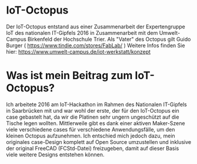 # IoT-Octopus
Der IoT-Octopus entstand aus einer Zusammenarbeit der Expertengruppe IoT des nationalen IT-Gipfels 2016 in Zusammenarbeit mit dem Umwelt-Campus Birkenfeld der Hochschule Trier. Als "Vater" des Octopus gilt Guido Burger ( https://www.tindie.com/stores/FabLab/ )
Weitere Infos finden Sie hier:
https://www.umwelt-campus.de/iot-werkstatt/konzept

# Was ist mein Beitrag zum IoT-Octopus?
Ich arbeitete 2016 am IoT-Hackathon im Rahmen des Nationalen IT-Gipfels in Saarbrücken mit und war wohl der erste, der für den IoT-Octopus ein case gebastelt hat, da wir die Platinen sehr ungern ungeschützt auf die Tische legen wollten. Mittlerweile gibt es dank einer aktiven Maker-Szene viele verschiedene cases für verschiedene Anwendungsfälle, um den kleinen Octopus aufzunehmen.
Ich entschied mich jedoch dazu, mein originales case-Design komplett auf Open Source umzustellen und inklusive der original FreeCAD (FCStd-Datei) freizugeben, damit auf dieser Basis viele weitere Designs entstehen können.

